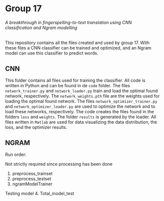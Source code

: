 # Group 17
###### A breakthrough in fingerspelling-to-text translation using CNN classification and Ngram modelling
This repository contains all the files created and used by group 17. With these files a CNN classifier can be trained and optimized, and an Ngram model can use this classifier to predict words.

## CNN
This folder contains all files used for training the classifier. All code is written in Python and can be found in de `code` folder. The files `network_trainer.py` and `network_loader.py` train and load the optimal found network, respectively. The `network_weights.pth` file are the weights used for loading the optimal found network. The files `network_optimizer_trainer.py` and `network_optimizer_loader.py` are used to optimize the network and to load these networks, respectively. The code creates the files found in the folders `loss` and `weights`. The folder `results` is generated by the loader. All files written in `Matlab` are used for data visualizing the data distribution, the loss, and the optimizer results.

## NGRAM
Run order:

Not strictly required since processing has been done
1. preprocess_trainset
2. preprocess_testset
3. ngramModelTrainer 

Testing model
4. Total_model_test